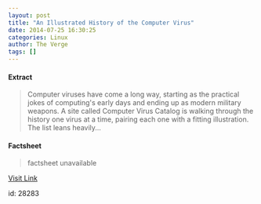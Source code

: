 ```yaml
---
layout: post
title: "An Illustrated History of the Computer Virus"
date: 2014-07-25 16:30:25
categories: Linux
author: The Verge
tags: []
---
```



#### Extract
>Computer viruses have come a long way, starting as the practical jokes of computing's early days and ending up as modern military weapons. A site called Computer Virus Catalog is walking through the history one virus at a time, pairing each one with a fitting illustration. The list leans heavily...

#### Factsheet
>factsheet unavailable

[Visit Link](https://www.linux.com/news/software/applications/781848-an-illustrated-history-of-the-computer-virus/)

id:   28283
